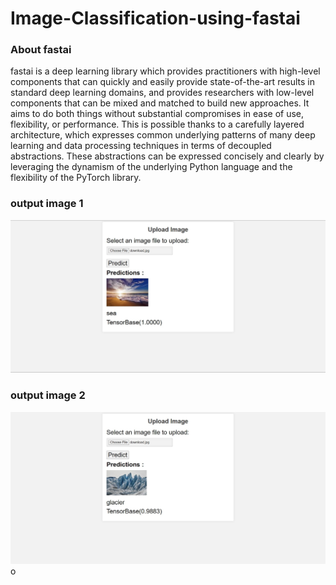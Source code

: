 # Image-Classification-using-fastai

<h3>About fastai</h3>
<p>
fastai is a deep learning library which provides practitioners with high-level components that can quickly and easily provide state-of-the-art results in standard deep learning domains, and provides researchers with low-level components that can be mixed and matched to build new approaches. It aims to do both things without substantial compromises in ease of use, flexibility, or performance. This is possible thanks to a carefully layered architecture, which expresses common underlying patterns of many deep learning and data processing techniques in terms of decoupled abstractions. These abstractions can be expressed concisely and clearly by leveraging the dynamism of the underlying Python language and the flexibility of the PyTorch library.
</p>

<h3>output image 1</h3>

![alt text](https://github.com/Rushi7667/Image-Classification-using-fastai/blob/main/images/demo1.jpg)

<h3>output image 2</h3>

![alt text](https://github.com/Rushi7667/Image-Classification-using-fastai/blob/main/images/demo2.jpg)o